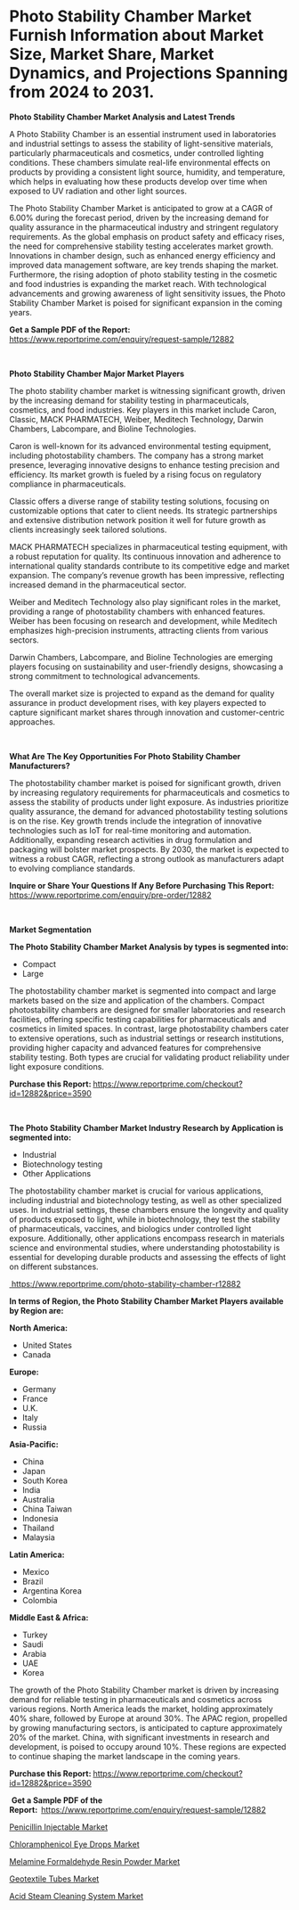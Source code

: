 <p><h1>Photo Stability Chamber Market Furnish Information about Market Size, Market Share, Market Dynamics, and Projections Spanning from 2024 to 2031.</h1></p><p><strong>Photo Stability Chamber Market Analysis and Latest Trends</strong></p>
<p><p>A Photo Stability Chamber is an essential instrument used in laboratories and industrial settings to assess the stability of light-sensitive materials, particularly pharmaceuticals and cosmetics, under controlled lighting conditions. These chambers simulate real-life environmental effects on products by providing a consistent light source, humidity, and temperature, which helps in evaluating how these products develop over time when exposed to UV radiation and other light sources.</p><p>The Photo Stability Chamber Market is anticipated to grow at a CAGR of 6.00% during the forecast period, driven by the increasing demand for quality assurance in the pharmaceutical industry and stringent regulatory requirements. As the global emphasis on product safety and efficacy rises, the need for comprehensive stability testing accelerates market growth. Innovations in chamber design, such as enhanced energy efficiency and improved data management software, are key trends shaping the market. Furthermore, the rising adoption of photo stability testing in the cosmetic and food industries is expanding the market reach. With technological advancements and growing awareness of light sensitivity issues, the Photo Stability Chamber Market is poised for significant expansion in the coming years.</p></p>
<p><strong>Get a Sample PDF of the Report:&nbsp;</strong> <a href="https://www.reportprime.com/enquiry/request-sample/12882?utm_campaign=1940&utm_medium=2&utm_source=Github&utm_content=ia&utm_term=25122024&utm_id=photo-stability-chamber">https://www.reportprime.com/enquiry/request-sample/12882</a></p>
<p>&nbsp;</p>
<p><strong>Photo Stability Chamber Major Market Players</strong></p>
<p><p>The photo stability chamber market is witnessing significant growth, driven by the increasing demand for stability testing in pharmaceuticals, cosmetics, and food industries. Key players in this market include Caron, Classic, MACK PHARMATECH, Weiber, Meditech Technology, Darwin Chambers, Labcompare, and Bioline Technologies.</p><p>Caron is well-known for its advanced environmental testing equipment, including photostability chambers. The company has a strong market presence, leveraging innovative designs to enhance testing precision and efficiency. Its market growth is fueled by a rising focus on regulatory compliance in pharmaceuticals.</p><p>Classic offers a diverse range of stability testing solutions, focusing on customizable options that cater to client needs. Its strategic partnerships and extensive distribution network position it well for future growth as clients increasingly seek tailored solutions.</p><p>MACK PHARMATECH specializes in pharmaceutical testing equipment, with a robust reputation for quality. Its continuous innovation and adherence to international quality standards contribute to its competitive edge and market expansion. The company’s revenue growth has been impressive, reflecting increased demand in the pharmaceutical sector.</p><p>Weiber and Meditech Technology also play significant roles in the market, providing a range of photostability chambers with enhanced features. Weiber has been focusing on research and development, while Meditech emphasizes high-precision instruments, attracting clients from various sectors.</p><p>Darwin Chambers, Labcompare, and Bioline Technologies are emerging players focusing on sustainability and user-friendly designs, showcasing a strong commitment to technological advancements.</p><p>The overall market size is projected to expand as the demand for quality assurance in product development rises, with key players expected to capture significant market shares through innovation and customer-centric approaches.</p></p>
<p>&nbsp;</p>
<p><strong>What Are The Key Opportunities For Photo Stability Chamber Manufacturers?</strong></p>
<p><p>The photostability chamber market is poised for significant growth, driven by increasing regulatory requirements for pharmaceuticals and cosmetics to assess the stability of products under light exposure. As industries prioritize quality assurance, the demand for advanced photostability testing solutions is on the rise. Key growth trends include the integration of innovative technologies such as IoT for real-time monitoring and automation. Additionally, expanding research activities in drug formulation and packaging will bolster market prospects. By 2030, the market is expected to witness a robust CAGR, reflecting a strong outlook as manufacturers adapt to evolving compliance standards.</p></p>
<p><strong>Inquire or Share Your Questions If Any Before Purchasing This Report:</strong> <a href="https://www.reportprime.com/enquiry/pre-order/12882?utm_campaign=1940&utm_medium=2&utm_source=Github&utm_content=ia&utm_term=25122024&utm_id=photo-stability-chamber">https://www.reportprime.com/enquiry/pre-order/12882</a></p>
<p>&nbsp;</p>
<p><strong>Market Segmentation</strong></p>
<p><strong>The Photo Stability Chamber Market Analysis by types is segmented into:</strong></p>
<p><ul><li>Compact</li><li>Large</li></ul></p>
<p><p>The photostability chamber market is segmented into compact and large markets based on the size and application of the chambers. Compact photostability chambers are designed for smaller laboratories and research facilities, offering specific testing capabilities for pharmaceuticals and cosmetics in limited spaces. In contrast, large photostability chambers cater to extensive operations, such as industrial settings or research institutions, providing higher capacity and advanced features for comprehensive stability testing. Both types are crucial for validating product reliability under light exposure conditions.</p></p>
<p><strong>Purchase this Report:&nbsp;</strong><a href="https://www.reportprime.com/checkout?id=12882&price=3590&utm_campaign=1940&utm_medium=2&utm_source=Github&utm_content=ia&utm_term=25122024&utm_id=photo-stability-chamber">https://www.reportprime.com/checkout?id=12882&price=3590</a></p>
<p>&nbsp;</p>
<p><strong>The Photo Stability Chamber Market Industry Research by Application is segmented into:</strong></p>
<p><ul><li>Industrial</li><li>Biotechnology testing</li><li>Other Applications</li></ul></p>
<p><p>The photostability chamber market is crucial for various applications, including industrial and biotechnology testing, as well as other specialized uses. In industrial settings, these chambers ensure the longevity and quality of products exposed to light, while in biotechnology, they test the stability of pharmaceuticals, vaccines, and biologics under controlled light exposure. Additionally, other applications encompass research in materials science and environmental studies, where understanding photostability is essential for developing durable products and assessing the effects of light on different substances.</p></p>
<p><a href="https://www.reportprime.com/photo-stability-chamber-r12882?utm_campaign=1940&utm_medium=2&utm_source=Github&utm_content=ia&utm_term=25122024&utm_id=photo-stability-chamber">&nbsp;https://www.reportprime.com/photo-stability-chamber-r12882</a></p>
<p><strong>In terms of Region, the Photo Stability Chamber Market Players available by Region are:</strong></p>
<p>
    <p> <strong> North America: </strong>
        <ul>
            <li>United States</li>
            <li>Canada</li>
        </ul>
        </p> 
    <p> <strong> Europe: </strong>
        <ul>
            <li>Germany</li>
            <li>France</li>
            <li>U.K.</li>
            <li>Italy</li>
            <li>Russia</li>
        </ul>
        </p> 
    <p> <strong> Asia-Pacific: </strong>
        <ul>
            <li>China</li>
            <li>Japan</li>
            <li>South Korea</li>
            <li>India</li>
            <li>Australia</li>
            <li>China Taiwan</li>
            <li>Indonesia</li>
            <li>Thailand</li>
            <li>Malaysia</li>
        </ul>
        </p> 
    <p> <strong> Latin America: </strong>
        <ul>
            <li>Mexico</li>
            <li>Brazil</li>
            <li>Argentina Korea</li>
            <li>Colombia</li>
        </ul>
        </p> 
    <p> <strong> Middle East & Africa: </strong>
        <ul>
            <li>Turkey</li>
            <li>Saudi</li>
            <li>Arabia</li>
            <li>UAE</li>
            <li>Korea</li>
        </ul>
    </p>
    </p>
<p><p>The growth of the Photo Stability Chamber market is driven by increasing demand for reliable testing in pharmaceuticals and cosmetics across various regions. North America leads the market, holding approximately 40% share, followed by Europe at around 30%. The APAC region, propelled by growing manufacturing sectors, is anticipated to capture approximately 20% of the market. China, with significant investments in research and development, is poised to occupy around 10%. These regions are expected to continue shaping the market landscape in the coming years.</p></p>
<p><strong>Purchase this Report: </strong><a href="https://www.reportprime.com/checkout?id=12882&price=3590&utm_campaign=1940&utm_medium=2&utm_source=Github&utm_content=ia&utm_term=25122024&utm_id=photo-stability-chamber">https://www.reportprime.com/checkout?id=12882&price=3590</a></p>
<p>&nbsp;<strong>Get a Sample PDF of the Report:&nbsp;&nbsp;</strong><a href="https://www.reportprime.com/enquiry/request-sample/12882?utm_campaign=1940&utm_medium=2&utm_source=Github&utm_content=ia&utm_term=25122024&utm_id=photo-stability-chamber">https://www.reportprime.com/enquiry/request-sample/12882</a></p>
<p><strong></strong></p>
<p><p><a href="https://www.linkedin.com/pulse/competitive-analysis-penicillin-injectable-market-strengths-ov0mf?utm_campaign=1940&utm_medium=2&utm_source=Github&utm_content=ia&utm_term=25122024&utm_id=photo-stability-chamber">Penicillin Injectable Market</a></p><p><a href="https://www.linkedin.com/pulse/in-depth-evaluation-chloramphenicol-eye-drops-market-amacro-fspbf?utm_campaign=1940&utm_medium=2&utm_source=Github&utm_content=ia&utm_term=25122024&utm_id=photo-stability-chamber">Chloramphenicol Eye Drops Market</a></p><p><a href="https://www.linkedin.com/pulse/key-drivers-magna-market-vpa2e?utm_campaign=1940&utm_medium=2&utm_source=Github&utm_content=ia&utm_term=25122024&utm_id=photo-stability-chamber">Melamine Formaldehyde Resin Powder Market</a></p><p><a href="https://www.linkedin.com/pulse/geotextile-tubes-market-dynamics-2024-2031-projected-95-cagr-esylf?utm_campaign=1940&utm_medium=2&utm_source=Github&utm_content=ia&utm_term=25122024&utm_id=photo-stability-chamber">Geotextile Tubes Market</a></p><p><a href="https://www.linkedin.com/pulse/acid-steam-cleaning-system-market-evolution-key-trends-regional-wgznf?utm_campaign=1940&utm_medium=2&utm_source=Github&utm_content=ia&utm_term=25122024&utm_id=photo-stability-chamber">Acid Steam Cleaning System Market</a></p></p>